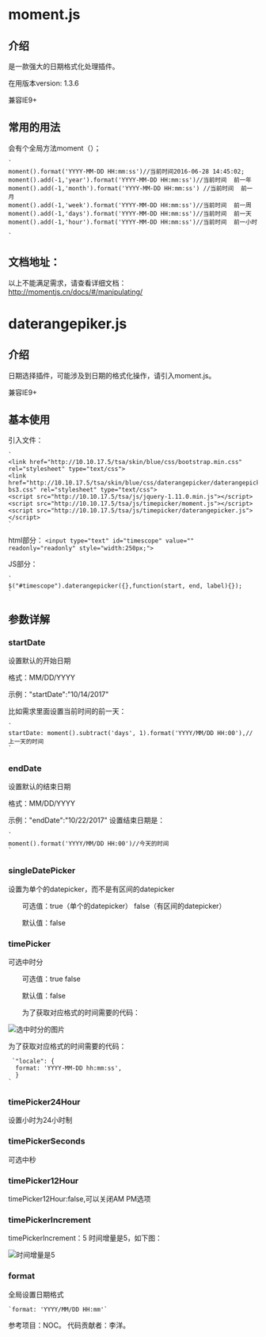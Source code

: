 # moment.js # 

## 介绍 ##

是一款强大的日期格式化处理插件。

在用版本version: 1.3.6

兼容IE9+

## 常用的用法 ##

会有个全局方法moment（）；


    `
	moment().format('YYYY-MM-DD HH:mm:ss')//当前时间2016-06-28 14:45:02;
	moment().add(-1,'year').format('YYYY-MM-DD HH:mm:ss')//当前时间  前一年
	moment().add(-1,'month').format('YYYY-MM-DD HH:mm:ss') //当前时间  前一月
	moment().add(-1,'week').format('YYYY-MM-DD HH:mm:ss')//当前时间  前一周
	moment().add(-1,'days').format('YYYY-MM-DD HH:mm:ss')//当前时间  前一天
	moment().add(-1,'hour').format('YYYY-MM-DD HH:mm:ss')//当前时间  前一小时

	`

## 文档地址： ##

以上不能满足需求，请查看详细文档：
http://momentjs.cn/docs/#/manipulating/


# daterangepiker.js #

## 介绍 ##

日期选择插件，可能涉及到日期的格式化操作，请引入moment.js。

兼容IE9+
## 基本使用 ##

引入文件：

    `
	<link href="http://10.10.17.5/tsa/skin/blue/css/bootstrap.min.css" rel="stylesheet" type="text/css">
    <link href="http://10.10.17.5/tsa/skin/blue/css/daterangepicker/daterangepicker-bs3.css" rel="stylesheet" type="text/css">
    <script src="http://10.10.17.5/tsa/js/jquery-1.11.0.min.js"></script>
    <script src="http://10.10.17.5/tsa/js/timepicker/moment.js"></script>
    <script src="http://10.10.17.5/tsa/js/timepicker/daterangepicker.js"></script>
	`


html部分：
    `
	<input type="text" id="timescope" value="" readonly="readonly" style="width:250px;">
	`

JS部分：

    `
	$("#timescope").daterangepicker({},function(start, end, label){});	
	`

## 参数详解 ##
### startDate ###
   
设置默认的开始日期 

格式：MM/DD/YYYY

示例："startDate":"10/14/2017"

比如需求里面设置当前时间的前一天：
    
	`
	startDate: moment().subtract('days', 1).format('YYYY/MM/DD HH:00'),//上一天的时间
	`

### endDate ###

设置默认的结束日期

格式：MM/DD/YYYY

示例："endDate":"10/22/2017"
设置结束日期是：

	`
	moment().format('YYYY/MM/DD HH:00')//今天的时间
	`
### singleDatePicker ###

设置为单个的datepicker，而不是有区间的datepicker

　　可选值：true（单个的datepicker） false（有区间的datepicker）

　　默认值：false

### timePicker ###

可选中时分

　　可选值：true false

　　默认值：false

　　为了获取对应格式的时间需要的代码：

![选中时分的图片](https://i.imgur.com/rfhkWgd.png)

   为了获取对应格式的时间需要的代码：

	 `"locale": {
      format: 'YYYY-MM-DD hh:mm:ss',
      }
	`

### timePicker24Hour ###

设置小时为24小时制

### timePickerSeconds ###

可选中秒

### timePicker12Hour ###

timePicker12Hour:false,可以关闭AM PM选项

### timePickerIncrement ###

timePickerIncrement：5 时间增量是5，如下图：

![时间增量是5](https://i.imgur.com/1cF5fsQ.png)

### format ###

全局设置日期格式

    `format: 'YYYY/MM/DD HH:mm'`

参考项目：NOC。
代码贡献者：李洋。